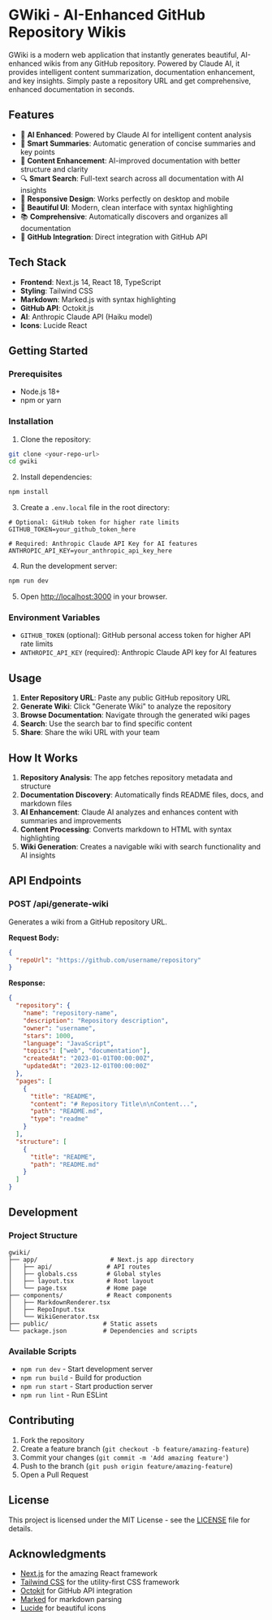 # GWiki - AI-Enhanced GitHub Repository Wikis

GWiki is a modern web application that instantly generates beautiful, AI-enhanced wikis from any GitHub repository. Powered by Claude AI, it provides intelligent content summarization, documentation enhancement, and key insights. Simply paste a repository URL and get comprehensive, enhanced documentation in seconds.

## Features

- 🤖 **AI Enhanced**: Powered by Claude AI for intelligent content analysis
- 📝 **Smart Summaries**: Automatic generation of concise summaries and key points
- 🔧 **Content Enhancement**: AI-improved documentation with better structure and clarity
- 🔍 **Smart Search**: Full-text search across all documentation with AI insights
- 📱 **Responsive Design**: Works perfectly on desktop and mobile
- 🎨 **Beautiful UI**: Modern, clean interface with syntax highlighting
- 📚 **Comprehensive**: Automatically discovers and organizes all documentation
- 🔗 **GitHub Integration**: Direct integration with GitHub API

## Tech Stack

- **Frontend**: Next.js 14, React 18, TypeScript
- **Styling**: Tailwind CSS
- **Markdown**: Marked.js with syntax highlighting
- **GitHub API**: Octokit.js
- **AI**: Anthropic Claude API (Haiku model)
- **Icons**: Lucide React

## Getting Started

### Prerequisites

- Node.js 18+ 
- npm or yarn

### Installation

1. Clone the repository:
```bash
git clone <your-repo-url>
cd gwiki
```

2. Install dependencies:
```bash
npm install
```

3. Create a `.env.local` file in the root directory:
```env
# Optional: GitHub token for higher rate limits
GITHUB_TOKEN=your_github_token_here

# Required: Anthropic Claude API Key for AI features
ANTHROPIC_API_KEY=your_anthropic_api_key_here
```

4. Run the development server:
```bash
npm run dev
```

5. Open [http://localhost:3000](http://localhost:3000) in your browser.

### Environment Variables

- `GITHUB_TOKEN` (optional): GitHub personal access token for higher API rate limits
- `ANTHROPIC_API_KEY` (required): Anthropic Claude API key for AI features

## Usage

1. **Enter Repository URL**: Paste any public GitHub repository URL
2. **Generate Wiki**: Click "Generate Wiki" to analyze the repository
3. **Browse Documentation**: Navigate through the generated wiki pages
4. **Search**: Use the search bar to find specific content
5. **Share**: Share the wiki URL with your team

## How It Works

1. **Repository Analysis**: The app fetches repository metadata and structure
2. **Documentation Discovery**: Automatically finds README files, docs, and markdown files
3. **AI Enhancement**: Claude AI analyzes and enhances content with summaries and improvements
4. **Content Processing**: Converts markdown to HTML with syntax highlighting
5. **Wiki Generation**: Creates a navigable wiki with search functionality and AI insights

## API Endpoints

### POST /api/generate-wiki

Generates a wiki from a GitHub repository URL.

**Request Body:**
```json
{
  "repoUrl": "https://github.com/username/repository"
}
```

**Response:**
```json
{
  "repository": {
    "name": "repository-name",
    "description": "Repository description",
    "owner": "username",
    "stars": 1000,
    "language": "JavaScript",
    "topics": ["web", "documentation"],
    "createdAt": "2023-01-01T00:00:00Z",
    "updatedAt": "2023-12-01T00:00:00Z"
  },
  "pages": [
    {
      "title": "README",
      "content": "# Repository Title\n\nContent...",
      "path": "README.md",
      "type": "readme"
    }
  ],
  "structure": [
    {
      "title": "README",
      "path": "README.md"
    }
  ]
}
```

## Development

### Project Structure

```
gwiki/
├── app/                    # Next.js app directory
│   ├── api/               # API routes
│   ├── globals.css        # Global styles
│   ├── layout.tsx         # Root layout
│   └── page.tsx           # Home page
├── components/            # React components
│   ├── MarkdownRenderer.tsx
│   ├── RepoInput.tsx
│   └── WikiGenerator.tsx
├── public/               # Static assets
└── package.json          # Dependencies and scripts
```

### Available Scripts

- `npm run dev` - Start development server
- `npm run build` - Build for production
- `npm run start` - Start production server
- `npm run lint` - Run ESLint

## Contributing

1. Fork the repository
2. Create a feature branch (`git checkout -b feature/amazing-feature`)
3. Commit your changes (`git commit -m 'Add amazing feature'`)
4. Push to the branch (`git push origin feature/amazing-feature`)
5. Open a Pull Request

## License

This project is licensed under the MIT License - see the [LICENSE](LICENSE) file for details.

## Acknowledgments

- [Next.js](https://nextjs.org/) for the amazing React framework
- [Tailwind CSS](https://tailwindcss.com/) for the utility-first CSS framework
- [Octokit](https://octokit.github.io/) for GitHub API integration
- [Marked](https://marked.js.org/) for markdown parsing
- [Lucide](https://lucide.dev/) for beautiful icons 